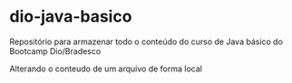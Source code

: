 # dio-java-basico
Repositório para armazenar todo o conteúdo do curso de Java básico do Bootcamp Dio/Bradesco

Alterando o conteudo de um arquivo de forma local
